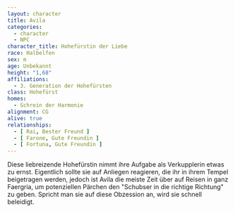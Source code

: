 ```yaml
---
layout: character
title: Avila
categories:
  - character
  - NPC
character_title: Hohefürstin der Liebe
race: Halbelfen
sex: m
age: Unbekannt
height: "1,68"
affiliations:
  - 3. Generation der Hohefürsten
class: Hohefürst
homes:
  - Schrein der Harmonie
alignment: CG
alive: true
relationships:
  - [ Rai, Bester Freund ]
  - [ Farone, Gute Freundin ]
  - [ Fortuna, Gute Freundin ]
---
```


Diese liebreizende Hohefürstin nimmt ihre Aufgabe als Verkupplerin etwas zu ernst. Eigentlich sollte sie auf Anliegen
reagieren, die ihr in ihrem Tempel beigetragen werden, jedoch ist Avila die meiste Zeit über auf Reisen in ganz
Faergria, um potenziellen Pärchen den "Schubser in die richtige Richtung" zu geben. Spricht man sie auf diese Obzession
an, wird sie schnell beleidigt.